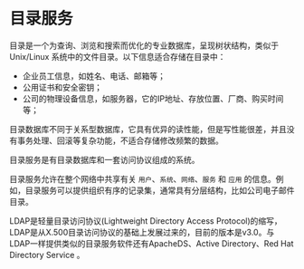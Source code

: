 # 目录服务

目录是一个为查询、浏览和搜索而优化的专业数据库，呈现树状结构，类似于 Unix/Linux 系统中的文件目录。以下信息适合存储在目录中：

* 企业员工信息，如姓名、电话、邮箱等；
* 公用证书和安全密钥；
* 公司的物理设备信息，如服务器，它的IP地址、存放位置、厂商、购买时间等；

目录数据库不同于关系型数据库，它具有优异的读性能，但是写性能很差，并且没有事务处理、回滚等复杂功能，不适合存储修改频繁的数据。

目录服务是有目录数据库和一套访问协议组成的系统。

目录服务允许在整个网络中共享有关 `用户`、`系统`、`网络`、`服务` 和 `应用` 的信息。例如，目录服务可以提供组织有序的记录集，通常具有分层结构，比如公司电子邮件目录。

LDAP是轻量目录访问协议(Lightweight Directory Access Protocol)的缩写，LDAP是从X.500目录访问协议的基础上发展过来的，目前的版本是v3.0。与LDAP一样提供类似的目录服务软件还有ApacheDS、Active Directory、Red Hat Directory Service 。